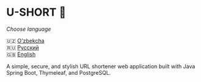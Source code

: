 # U-SHORT 🔗

*Choose language*

🇺🇿 [O'zbekcha](docs/README.uz.md)  
🇷🇺 [Русский](docs/README.ru.md)  
🇬🇧 [English](docs/README.en.md)

A simple, secure, and stylish URL shortener web application built with Java Spring Boot, Thymeleaf, and PostgreSQL.
